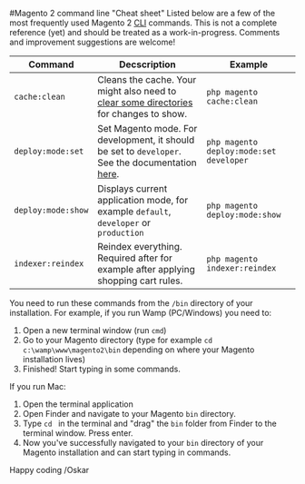 #Magento 2 command line "Cheat sheet"
Listed below are a few of the most frequently used Magento 2 <a href="https://en.wikipedia.org/wiki/Command-line_interface">CLI</a> commands. This is not a complete reference (yet) and should be treated as a work-in-progress. Comments and improvement suggestions are welcome!

|Command|Decscription|Example|
|----|----|----|
|`cache:clean`|Cleans the cache. Your might also need to <a href="http://devdocs.magento.com/guides/v2.0/howdoi/php/php_clear-dirs.html">clear some directories</a> for changes to show.|`php magento cache:clean`|
|`deploy:mode:set`|Set Magento mode. For development, it should be set to `developer`. See the documentation <a href="http://devdocs.magento.com/guides/v2.0/config-guide/bootstrap/magento-modes.html">here</a>.|`php magento deploy:mode:set developer`|
|`deploy:mode:show`|Displays current application mode, for example `default`, `developer` or `production`|`php magento deploy:mode:show`|
|`indexer:reindex`|Reindex everything. Required after for example after applying shopping cart rules.|`php magento indexer:reindex`|

You need to run these commands from the `/bin` directory of your installation. For example, if you run Wamp (PC/Windows) you need to:

1. Open a new terminal window (run `cmd`)
2. Go to your Magento directory (type for example `cd c:\wamp\www\magento2\bin` depending on where your Magento installation lives)
3. Finished! Start typing in some commands.

If you run Mac:

1. Open the terminal application
2. Open Finder and navigate to your Magento `bin` directory.
3. Type `cd ` in the terminal and "drag" the `bin` folder from Finder to the terminal window. Press enter.
4. Now you've successfully navigated to your `bin` directory of your Magento installation and can start typing in commands.

Happy coding
/Oskar
